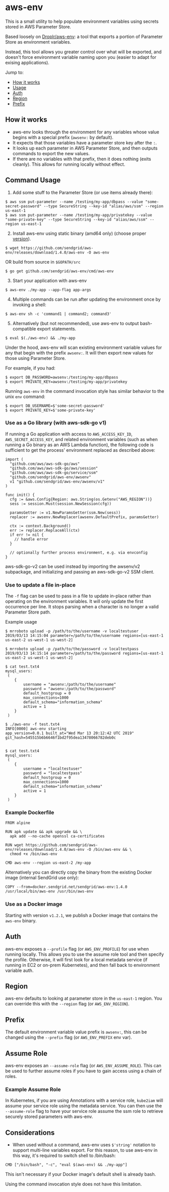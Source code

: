 # aws-env

This is a small utility to help populate environment variables using secrets stored in AWS Parameter Store.

Based loosely on [Droplr/aws-env](https://github.com/Droplr/aws-env): a tool that exports a portion of Parameter Store as environment variables.

Instead, this tool allows you greater control over what will be exported, and doesn't force environment variable naming upon you (easier to adapt for exising applications).

Jump to:
 - [How it works](#how-it-works)
 - [Usage](#usage)
 - [Auth](#auth)
 - [Region](#region)
 - [Prefix](#prefix)

## How it works
 - aws-env looks through the environment for any variables whose value begins with a special prefix (`awsenv:` by default).
 - It expects that those variables have a parameter store key after the `:`.
 - It looks up each parameter in AWS Parameter Store, and then outputs commands to export the new values.
 - If there are no variables with that prefix, then it does nothing (exits cleanly). This allows for running locally without effect.


## Command Usage

1. Add some stuff to the Parameter Store (or use items already there):

```
$ aws ssm put-parameter --name /testing/my-app/dbpass --value "some-secret-password" --type SecureString --key-id "alias/aws/ssm" --region us-east-1
$ aws ssm put-parameter --name /testing/my-app/privatekey --value "some-private-key" --type SecureString --key-id "alias/aws/ssm" --region us-east-1
```

2. Install aws-env using static binary (amd64 only) (choose proper [version](https://github.com/sendgrid/aws-env/releases)). 

```
$ wget https://github.com/sendgrid/aws-env/releases/download/1.4.0/aws-env -O aws-env
```

OR build from source in `$GOPATH/src`

```
$ go get github.com/sendgrid/aws-env/cmd/aws-env
```

3. Start your application with aws-env

```
$ aws-env ./my-app --app-flag app-args
```

4. Multiple commands can be run after updating the environment once by
   invoking a shell:

```
$ aws-env sh -c 'command1 | command2; command3'
```

5. Alternatively (but not recommended), use aws-env to output
   bash-compatible export statements.

```
$ eval $(./aws-env) && ./my-app
```

Under the hood, aws-env will scan existing environment variable values for
any that begin with the prefix `awsenv:`. It will then export new values for
those using Parameter Store.

For example, if you had:

```
$ export DB_PASSWORD=awsenv:/testing/my-app/dbpass
$ export PRIVATE_KEY=awsenv:/testing/my-app/privatekey
```

Running `aws-env` in the command invocation style has similar behavior to
the unix `env` command:

```
$ export DB_USERNAME=$'some-secret-password'
$ export PRIVATE_KEY=$'some-private-key'
```

### Use as a Go library (with aws-sdk-go v1)

If running a Go application with access to `AWS_ACCESS_KEY_ID`,
`AWS_SECRET_ACCESS_KEY`, and related environment variables (such as when
running a Go binary as an AWS Lambda function), the following code is
sufficient to get the process' environment replaced as described above:

```
import (
  "github.com/aws/aws-sdk-go/aws"
  "github.com/aws/aws-sdk-go/aws/session"
  "github.com/aws/aws-sdk-go/service/ssm"
  "github.com/sendgrid/aws-env/awsenv"
  v1 "github.com/sendgrid/aws-env/awsenv/v1"
)

func init() {
  cfg := &aws.Config{Region: aws.String(os.Getenv("AWS_REGION"))}
  sess := session.Must(session.NewSession(cfg))

  paramsGetter := v1.NewParamsGetter(ssm.New(sess))
  replacer := awsenv.NewReplacer(awsenv.DefaultPrefix, paramsGetter)

  ctx := context.Background()
  err := replacer.ReplaceAll(ctx)
  if err != nil {
    // handle error
  }

  // optionally further process environment, e.g. via envconfig
}
```

aws-sdk-go-v2 can be used instead by importing the awsenv/v2 subpackage, and
initializing and passing an aws-sdk-go-v2 SSM client.

### Use to update a file in-place

The `-f` flag can be used to pass in a file to update in-place rather than 
operating on the environment variables. It will only update the first 
occurrence per line. It stops parsing when a character is no longer a valid
Parameter Store path. 

Example usage
```
$ mrroboto upload -p /path/to/the/username -v localtestuser               
2019/03/13 14:15:04 parameter=/path/to/the/username regions=[us-east-1 us-east-2 us-west-1 us-west-2]

$ mrroboto upload -p /path/to/the/password -v localtestpass            
2019/03/13 14:15:14 parameter=/path/to/the/password regions=[us-east-1 us-east-2 us-west-1 us-west-2]

$ cat test.txt4                                                           
mysql_users:
 (
    {
        username = "awsenv:/path/to/the/username"
        password = "awsenv:/path/to/the/password"
        default_hostgroup = 0
        max_connections=1000
        default_schema="information_schema"
        active = 1
    }
 )

$ ./aws-env -f test.txt4                                                  
INFO[0000] aws-env starting                              app_version=0.0.1 built_at="Wed Mar 13 20:12:42 UTC 2019" git_hash=545515b6b6646f1bd2f95dea13478066782deb0c


$ cat test.txt4                                                          
mysql_users:
 (
    {
        username = "localtestuser"
        password = "localtestpass"
        default_hostgroup = 0
        max_connections=1000
        default_schema="information_schema"
        active = 1
    }
 )
```

### Example Dockerfile

```
FROM alpine

RUN apk update && apk upgrade && \
  apk add --no-cache openssl ca-certificates

RUN wget https://github.com/sendgrid/aws-env/releases/download/1.4.0/aws-env -O /bin/aws-env && \
  chmod +x /bin/aws-env

CMD aws-env --region us-east-2 /my-app
```

Alternatively you can directly copy the binary from the existing Docker image (internal SendGrid use only):
```
COPY --from=docker.sendgrid.net/sendgrid/aws-env:1.4.0 /usr/local/bin/aws-env /usr/bin/aws-env
```

### Use as a Docker image
Starting with version `v1.2.1`, we publish a Docker image that contains the `aws-env` binary.

## Auth
aws-env exposes a `--profile` flag (or `AWS_ENV_PROFILE`) for use when
running locally. This allows you to use the assume role tool and then
specify the profile. Otherwise, it will first look for a local metadata
service (if running in EC2 or on-prem Kubernetes), and then fall back to
environment variable auth.

## Region
aws-env defaults to looking at parameter store in the `us-east-1` region.
You can override this with the `--region` flag (or `AWS_ENV_REGION`).

## Prefix
The default environment variable value prefix is `awsenv:`, this can be
changed using the `--prefix` flag (or `AWS_ENV_PREFIX` env var).

## Assume Role
aws-env exposes an `--assume-role` flag (or `AWS_ENV_ASSUME_ROLE`). This can
be used to further assume roles if you have to gain access using a chain of
roles.

### Example Assume Role
In Kubernetes, if you are using Annotations with a service role, `kube2iam`
will assume your service role using the metadata service. You can then use
the `--assume-role` flag to have your service role assume the ssm role to
retrieve securely stored parameters with aws-env.

## Considerations

* When used without a command, aws-env uses `$'string'` notation to support
  multi-line variables export. For this reason, to use aws-env in this way,
  it's required to switch shell to /bin/bash:

```
CMD ["/bin/bash", "-c", "eval $(aws-env) && ./my-app"]
```

This isn't necessary if your Docker image's default shell is already bash.

Using the command invocation style does not have this limitation.
